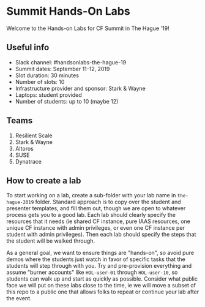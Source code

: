 Summit Hands-On Labs
====================

Welcome to the Hands-on Labs for CF Summit in The Hague '19!

Useful info
-----------

- Slack channel: #handsonlabs-the-hague-19
- Summit dates: September 11-12, 2019
- Slot duration: 30 minutes
- Number of slots: 10
- Infrastructure provider and sponsor: Stark & Wayne
- Laptops: student provided
- Number of students: up to 10 (maybe 12)

Teams
-----

1. Resilient Scale
2. Stark & Wayne
3. Altoros
5. SUSE
6. Dynatrace

How to create a lab
-------------------

To start working on a lab, create a sub-folder with your lab name in `the-hague-2019` folder.  Standard approach is to copy over the student and presenter templates, and fill them out, though we are open to whatever process gets you to a good lab.  Each lab should clearly specify the resources that it needs (ie shared CF instance, pure IAAS resources, one unique CF instance with admin privileges, or even one CF instance per student with admin privileges).  Then each lab should specify the steps that the student will be walked through.

As a general goal, we want to ensure things are "hands-on", so avoid pure demos where the students just watch in favor of specific tasks that the students will step through with you.  Try and pre-provision everything and assume "burner accounts" like `HOL-user-01` through `HOL-user-10`, so students can walk up and start as quickly as possible.  Consider what public face we will put on these labs close to the time, ie we will move a subset of this repo to a public one that allows folks to repeat or continue your lab after the event.  
